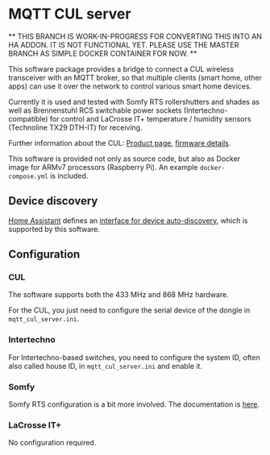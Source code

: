 # MQTT CUL server

** THIS BRANCH IS WORK-IN-PROGRESS FOR CONVERTING THIS INTO AN HA ADDON. IT IS
NOT FUNCTIONAL YET. PLEASE USE THE MASTER BRANCH AS SIMPLE DOCKER CONTAINER FOR
NOW. **

This software package provides a bridge to connect a CUL wireless transceiver
with an MQTT broker, so that multiple clients (smart home, other apps) can
use it over the network to control various smart home devices.

Currently it is used and tested with Somfy RTS rollershutters and shades as well as
Brennenstuhl RCS switchable power sockets (Intertechno-compatible) for control
and LaCrosse IT+ temperature / humidity sensors (Technoline TX29 DTH-IT) for receiving.

Further information about the CUL: [Product page](http://busware.de/tiki-index.php?page=CUL), [firmware details](http://culfw.de/).

This software is provided not only as source code, but also as Docker image for
ARMv7 processors (Raspberry Pi). An example `docker-compose.yml` is included.

## Device discovery

[Home Assistant](https://www.home-assistant.io/) defines an [interface for device
auto-discovery](https://www.home-assistant.io/docs/mqtt/discovery/), which is
supported by this software.

## Configuration

### CUL

The software supports both the 433 MHz and 868 MHz hardware.

For the CUL, you just need to configure the serial device of the dongle in
`mqtt_cul_server.ini`.

### Intertechno

For Intertechno-based switches, you need to configure the system ID,
often also called house ID, in `mqtt_cul_server.ini` and enable it.

### Somfy

Somfy RTS configuration is a bit more involved. The documentation is
[here](doc/somfy.md).

### LaCrosse IT+

No configuration required.
